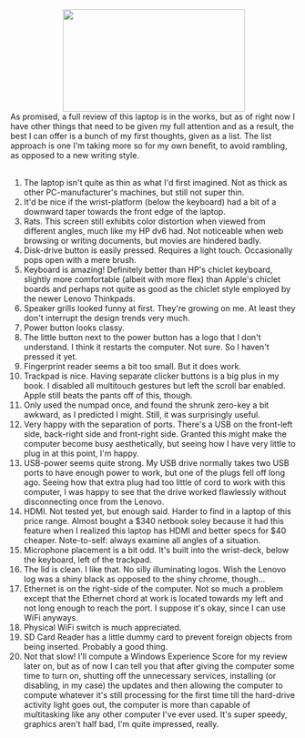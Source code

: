

<div class="separator" style="clear: both; text-align: center;"><a href="http://3.bp.blogspot.com/-37j0xcqCO9o/TtrJKq81ARI/AAAAAAAAA34/RBjsGDFlPZc/s1600/IMAG0034.jpg" imageanchor="1" style="margin-left: 1em; margin-right: 1em;"><img border="0" height="180" src="http://3.bp.blogspot.com/-37j0xcqCO9o/TtrJKq81ARI/AAAAAAAAA34/RBjsGDFlPZc/s320/IMAG0034.jpg" width="320" /></a></div>As promised, a full review of this laptop is in the works, but as of right now I have other things that need to be given my full attention and as a result, the best I can offer is a bunch of my first thoughts, given as a list. The list approach is one I'm taking more so for my own benefit, to avoid rambling, as opposed to a new writing style.<br /><br /><ol><li>The laptop isn't quite as thin as what I'd first imagined. Not as thick as other PC-manufacturer's machines, but still not super thin.</li><li>It'd be nice if the wrist-platform (below the keyboard) had a bit of a downward taper towards the front edge of the laptop.</li><li>Rats. This screen still exhibits color distortion when viewed from different angles, much like my HP dv6 had. Not noticeable when web browsing or writing documents, but movies are hindered badly.</li><li> Disk-drive button is easily pressed. Requires a light touch. Occasionally pops open with a mere brush.</li><li>Keyboard is amazing! Definitely better than HP's chiclet keyboard, slightly more comfortable (albeit with more flex) than Apple's chiclet boards and perhaps not quite as good as the chiclet style employed by the newer Lenovo Thinkpads.</li><li>Speaker grills looked funny at first. They're growing on me. At least they don't interrupt the design trends very much.</li><li>Power button looks classy.</li><li>The little button next to the power button has a logo that I don't understand. I think it restarts the computer. Not sure. So I haven't pressed it yet.</li><li>Fingerprint reader seems a bit too small. But it does work.</li><li>Trackpad is nice. Having separate clicker buttons is a big plus in my book. I disabled all multitouch gestures but left the scroll bar enabled. Apple still beats the pants off of this, though.</li><li>Only used the numpad once, and found the shrunk zero-key a bit awkward, as I predicted I might. Still, it was surprisingly useful.</li><li>Very happy with the separation of ports. There's a USB on the front-left side, back-right side and front-right side. Granted this might make the computer become busy aesthetically, but seeing how I have very little to plug in at this point, I'm happy.</li><li>USB-power seems quite strong. My USB drive normally takes two USB ports to have enough power to work, but one of the plugs fell off long ago. Seeing how that extra plug had too little of cord to work with this computer, I was happy to see that the drive worked flawlessly without disconnecting once from the Lenovo.</li><li>HDMI. Not tested yet, but enough said. Harder to find in a laptop of this price range. Almost bought a $340 netbook soley because it had this feature when I realized this laptop has HDMI and better specs for $40 cheaper. Note-to-self: always examine all angles of a situation.</li><li>Microphone placement is a bit odd. It's built into the wrist-deck, below the keyboard, left of the trackpad.</li><li>The lid is clean. I like that. No silly illuminating logos. Wish the Lenovo log was a shiny black as opposed to the shiny chrome, though...</li><li>Ethernet is on the right-side of the computer. Not so much a problem except that the Ethernet chord at work is located towards my left and not long enough to reach the port. I suppose it's okay, since I can use WiFi anyways.</li><li>Physical WiFi switch is much appreciated.</li><li>SD Card Reader has a little dummy card to prevent foreign objects from being inserted. Probably a good thing.</li><li>Not that slow! I'll compute a Windows Experience Score for my review later on, but as of now I can tell you that after giving the computer some time to turn on, shutting off the unnecessary services, installing (or disabling, in my case) the updates and then allowing the computer to compute whatever it's still processing for the first time till the hard-drive activity light goes out, the computer is more than capable of multitasking like any other computer I've ever used. It's super speedy, graphics aren't half bad, I'm quite impressed, really.</li></ol>